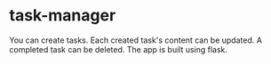 # task-manager
You can create tasks. Each created task's content can be updated. A completed task can be deleted. The app is built using flask.
